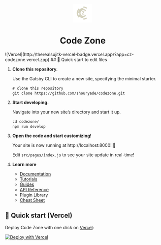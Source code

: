 <p align="center">
  <a href="https://cz-codezone.vercel.app">
    <img alt="Gatsby" src="https://github.com/shouryade/codezone/blob/main/src/images/codezone-white.png" width="60" />
  </a>
</p>
<h1 align="center">
  Code Zone 
</h1>
![Vercel](http://therealsujitk-vercel-badge.vercel.app/?app=cz-codezone.vercel.zpp)
## 🚀 Quick start to edit files

1.  **Clone this repository.**

    Use the Gatsby CLI to create a new site, specifying the minimal starter.

    ```shell
    # clone this repository
    git clone https://github.com/shouryade/codezone.git
    ```

2.  **Start developing.**

    Navigate into your new site’s directory and start it up.

    ```shell
    cd codezone/
    npm run develop
    ```

3.  **Open the code and start customizing!**

    Your site is now running at http://localhost:8000! 🥳

    Edit `src/pages/index.js` to see your site update in real-time!

4.  **Learn more**

    - [Documentation](https://www.gatsbyjs.com/docs/?utm_source=starter&utm_medium=readme&utm_campaign=minimal-starter)
    - [Tutorials](https://www.gatsbyjs.com/docs/tutorial/?utm_source=starter&utm_medium=readme&utm_campaign=minimal-starter)
    - [Guides](https://www.gatsbyjs.com/docs/how-to/?utm_source=starter&utm_medium=readme&utm_campaign=minimal-starter)
    - [API Reference](https://www.gatsbyjs.com/docs/api-reference/?utm_source=starter&utm_medium=readme&utm_campaign=minimal-starter)
    - [Plugin Library](https://www.gatsbyjs.com/plugins?utm_source=starter&utm_medium=readme&utm_campaign=minimal-starter)
    - [Cheat Sheet](https://www.gatsbyjs.com/docs/cheat-sheet/?utm_source=starter&utm_medium=readme&utm_campaign=minimal-starter)

## 🚀 Quick start (Vercel)

Deploy Code Zone with one click on [Vercel](https://vercel.com/signup):

[![Deploy with Vercel](https://vercel.com/button)](https://vercel.com/new/clone?repository-url=https%3A%2F%2Fgithub.com%2Fshouryade%2Fcodezone)
